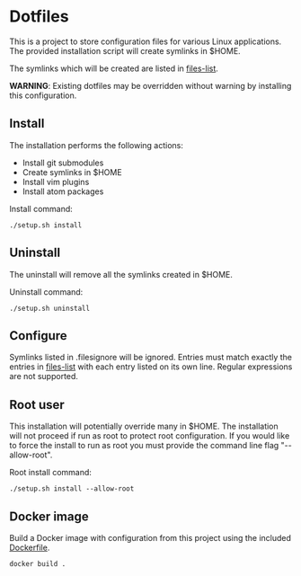 # Dotfiles

This is a project to store configuration files for various Linux applications. The provided installation script will create symlinks in $HOME.

The symlinks which will be created are listed in [files-list](files-list).

**WARNING**: Existing dotfiles may be overridden without warning by installing this configuration.

## Install

The installation performs the following actions:

  * Install git submodules
  * Create symlinks in $HOME
  * Install vim plugins
  * Install atom packages

Install command:

    ./setup.sh install

## Uninstall

The uninstall will remove all the symlinks created in $HOME.

Uninstall command:

    ./setup.sh uninstall

## Configure

Symlinks listed in .filesignore will be ignored. Entries must match exactly the entries in [files-list](files-list) with each entry listed on its own line. Regular expressions are not supported.

## Root user

This installation will potentially override many in $HOME. The installation will not proceed if run as root to protect root configuration. If you would like to force the install to run as root you must provide the command line flag "--allow-root".

Root install command:

    ./setup.sh install --allow-root

## Docker image

Build a Docker image with configuration from this project using the included [Dockerfile](Dockerfile).

    docker build .
